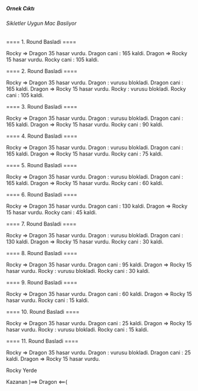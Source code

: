 ##### Ornek Cıktı
###### Sikletler Uygun Mac Basliyor

==== 1.  Round Basladi  ====

Rocky => Dragon 35 hasar vurdu.
Dragon cani : 165 kaldi.
Dragon => Rocky 15 hasar vurdu.
Rocky cani : 105 kaldi.

==== 2.  Round Basladi  ====

Rocky => Dragon 35 hasar vurdu.
Dragon : vurusu blokladi.
Dragon cani : 165 kaldi.
Dragon => Rocky 15 hasar vurdu.
Rocky : vurusu blokladi.
Rocky cani : 105 kaldi.

==== 3.  Round Basladi  ====

Rocky => Dragon 35 hasar vurdu.
Dragon : vurusu blokladi.
Dragon cani : 165 kaldi.
Dragon => Rocky 15 hasar vurdu.
Rocky cani : 90 kaldi.

==== 4.  Round Basladi  ====

Rocky => Dragon 35 hasar vurdu.
Dragon : vurusu blokladi.
Dragon cani : 165 kaldi.
Dragon => Rocky 15 hasar vurdu.
Rocky cani : 75 kaldi.

==== 5.  Round Basladi  ====

Rocky => Dragon 35 hasar vurdu.
Dragon : vurusu blokladi.
Dragon cani : 165 kaldi.
Dragon => Rocky 15 hasar vurdu.
Rocky cani : 60 kaldi.

==== 6.  Round Basladi  ====

Rocky => Dragon 35 hasar vurdu.
Dragon cani : 130 kaldi.
Dragon => Rocky 15 hasar vurdu.
Rocky cani : 45 kaldi.

==== 7.  Round Basladi  ====

Rocky => Dragon 35 hasar vurdu.
Dragon : vurusu blokladi.
Dragon cani : 130 kaldi.
Dragon => Rocky 15 hasar vurdu.
Rocky cani : 30 kaldi.

==== 8.  Round Basladi  ====

Rocky => Dragon 35 hasar vurdu.
Dragon cani : 95 kaldi.
Dragon => Rocky 15 hasar vurdu.
Rocky : vurusu blokladi.
Rocky cani : 30 kaldi.

==== 9.  Round Basladi  ====

Rocky => Dragon 35 hasar vurdu.
Dragon cani : 60 kaldi.
Dragon => Rocky 15 hasar vurdu.
Rocky cani : 15 kaldi.

==== 10.  Round Basladi  ====

Rocky => Dragon 35 hasar vurdu.
Dragon cani : 25 kaldi.
Dragon => Rocky 15 hasar vurdu.
Rocky : vurusu blokladi.
Rocky cani : 15 kaldi.

==== 11.  Round Basladi  ====

Rocky => Dragon 35 hasar vurdu.
Dragon : vurusu blokladi.
Dragon cani : 25 kaldi.
Dragon => Rocky 15 hasar vurdu.

Rocky   Yerde

Kazanan )==> Dragon <==(
